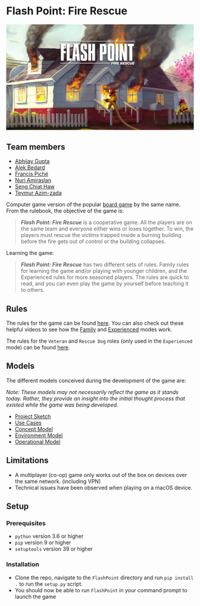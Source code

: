 # Flash Point: Fire Rescue

![Flash Point banner](./flashpoint_banner.jpg)

## Team members
- [Abhijay Gupta](https://github.com/atg-abhijay)
- [Alek Bedard](https://github.com/alkbed)
- [Francis Piché](https://github.com/francis-piche)
- [Nuri Amiraslan](https://github.com/Mischief134)
- [Seng Chiat Haw](https://github.com/hawschiat)
- [Teymur Azim-zada](https://github.com/zloifreak144)

Computer game version of the popular [board game](https://boardgamegeek.com/boardgame/100901/flash-point-fire-rescue) by the same name. From the rulebook, the objective of the game is:

> ***Flash Point: Fire Rescue*** is a cooperative game. All the players are on the same team and everyone either wins or loses together. To win, the players must rescue the victims trapped inside a burning building before the fire gets out of control or the building collapses.

Learning the game:

> ***Flash Point: Fire Rescue*** has two different sets of rules. Family rules for learning the game and/or playing with younger children, and the Experienced rules for more seasoned players. The rules are quick to read, and you can even play the game by yourself before teaching it to others.

## Rules

The rules for the game can be found [here](./Flash_Point_Rulebook.pdf). You can also check out these helpful videos to see how the [Family](https://www.youtube.com/watch?v=eRAuAt0XBoE) and [Experienced](https://www.youtube.com/watch?v=aPs8D47iitM) modes work.

The rules for the `Veteran` and `Rescue Dog` roles (only used in the `Experienced` mode) can be found [here](./Veteran_and_Rescue_Dog_Rules.pdf).

## Models

The different models conceived during the development of the game are:

*Note: These models may not necessarily reflect the game as it stands today. Rather, they provide an insight into the initial thought process that existed while the game was being developed.*

- [Project Sketch](./Milestones/Project_Sketch.pdf)
- [Use Cases](./Milestones/Use_Cases.pdf)
- [Concept Model](./Milestones/Concept_Model.pdf)
- [Environment Model](./Milestones/Environment_Model.pdf)
- [Operational Model](./Milestones/Operational_Model.pdf)

## Limitations

* A multiplayer (co-op) game only works out of the box on devices over the same network. (including VPN)
* Technical issues have been observed when playing on a macOS device.

## Setup
### Prerequisites
* `python` version 3.6 or higher
* `pip` version 9 or higher
* `setuptools` version 39 or higher
### Installation
* Clone the repo, navigate to the `FlashPoint` directory and run `pip install .` to run the `setup.py` script.
* You should now be able to run `FlashPoint` in your command prompt to launch the game